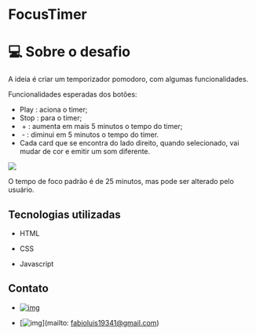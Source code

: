 # FocusTimer



# 💻 Sobre o desafio

A ideia é criar um temporizador pomodoro, com algumas funcionalidades.

Funcionalidades esperadas dos botões:

- Play  : aciona o timer;
- Stop  : para o timer;
- ​    \+    : aumenta em mais 5 minutos o tempo do timer;
- ​    \-    : diminui em 5 minutos o tempo do timer.
- Cada card que se encontra do lado direito, quando selecionado, vai mudar de cor e emitir um som diferente. 



![](https://efficient-sloth-d85.notion.site/image/https%3A%2F%2Fs3-us-west-2.amazonaws.com%2Fsecure.notion-static.com%2F3acaacb2-9623-421d-9948-0c5d759d4186%2FUntitled.png?table=block&id=74bad36e-72db-43a8-892d-10535a7c8cfd&spaceId=08f749ff-d06d-49a8-a488-9846e081b224&width=2000&userId=&cache=v2)





O tempo de foco padrão é de 25 minutos, mas pode ser alterado pelo usuário.



## Tecnologias utilizadas

- HTML 

- CSS 

- Javascript

  

## Contato

- [![img](https://camo.githubusercontent.com/b8a1ffcb4b0a201641870c9e5610f496c34ea8ec09af3522823e75eb4df26d9a/68747470733a2f2f696d672e736869656c64732e696f2f62616467652f2d4c696e6b6564496e2d3232323232323f7374796c653d666c61742d737175617265266c6f676f3d4c696e6b6564696e266c6f676f436f6c6f723d7768697465266c696e6b3d68747470733a2f2f7777772e6c696e6b6564696e2e636f6d2f696e2f7375646970746f67686f736839392f)](https://www.linkedin.com/in/fabioluizz/)

- [![img](https://camo.githubusercontent.com/4a21774b9d6abd72ff3f8f2abf20cb44d95ea2c8c19b273b9df62a33266d087e/68747470733a2f2f696d672e736869656c64732e696f2f62616467652f2d476d61696c2d6331343433383f7374796c653d666c6174266c6f676f3d476d61696c266c6f676f436f6c6f723d7768697465)](mailto: fabioluis19341@gmail.com)

  



